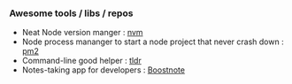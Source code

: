 ### Awesome tools / libs / repos
* Neat Node version manger : [nvm](https://github.com/creationix/nvm)
* Node process mananger to start a node project that never crash down : [pm2](https://github.com/Unitech/pm2)
* Command-line good helper : [tldr](https:https://github.com/tldr-pages/tldr)
* Notes-taking app for developers : [Boostnote](https://github.com/BoostIO/Boostnote)
